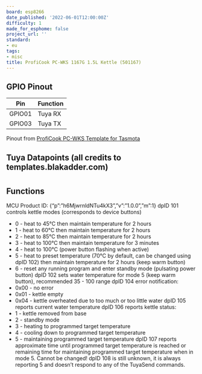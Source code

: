 ```yaml
---
board: esp8266
date_published: '2022-06-01T12:00:00Z'
difficulty: 1
made_for_esphome: false
project_url: ''
standard:
- eu
tags:
- misc
title: ProfiCook PC-WKS 1167G 1.5L Kettle (501167)
---
```


## GPIO Pinout

| Pin    | Function                              |
| ------ | ------------------------------------- |
| GPIO01 | Tuya RX                               |
| GPIO03 | Tuya TX                               |
Pinout from [ProfiCook PC-WKS Template for Tasmota](https://templates.blakadder.com/proficook_PC-WKS_1167.html)

## Tuya Datapoints (all credits to templates.blakadder.com)

#

## Functions

MCU Product ID: {“p”:”h6MjwrnldNTu4kX3”,”v”:”1.0.0”,”m”:1}
dpID 101 controls kettle modes (corresponds to device buttons)
- 0 - heat to 45°C then maintain temperature for 2 hours
- 1 - heat to 60°C then maintain temperature for 2 hours
- 2 - heat to 85°C then maintain temperature for 2 hours
- 3 - heat to 100°C then maintain temperature for 3 minutes
- 4 - heat to 100°C (power button flashing when active)
- 5 - heat to preset temperature (70°C by default, can be changed using dpID 102) then maintain temperature for 2 hours (keep warm button)
- 6 - reset any running program and enter standby mode (pulsating power button)
dpID 102 sets water temperature for mode 5 (keep warm button), recommended 35 - 100 range
dpID 104 error notification:
- 0x00 - no error
- 0x01 - kettle empty
- 0x04 - kettle overheated due to too much or too little water
dpID 105 reports current water temperature
dpID 106 reports kettle status:
- 1 - kettle removed from base
- 2 - standby mode
- 3 - heating to programmed target temperature
- 4 - cooling down to programmed target temperature
- 5 - maintaining programmed target temperature
dpID 107 reports approximate time until programmed target temperature is reached or remaining time for maintaining programmed target temperature when in mode 5. Cannot be changed!
dpID 108 is still unknown, it is always reporting 5 and doesn’t respond to any of the TuyaSend commands.